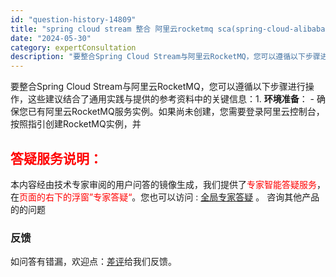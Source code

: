 ```yaml
---
id: "question-history-14809"
title: "spring cloud stream 整合 阿里云rocketmq sca(spring-cloud-alibaba)"
date: "2024-05-30"
category: expertConsultation
description: "要整合Spring Cloud Stream与阿里云RocketMQ，您可以遵循以下步骤进行操作，这些建议结合了通用实践与提供的参考资料中的关键信息：1. **环境准备**：   - 确保您已有阿里云RocketMQ服务实例。如果尚未创建，您需要登录阿里云控制台，按照指引创建RocketMQ实例，并"
---
```


要整合Spring Cloud Stream与阿里云RocketMQ，您可以遵循以下步骤进行操作，这些建议结合了通用实践与提供的参考资料中的关键信息：1. **环境准备**：   - 确保您已有阿里云RocketMQ服务实例。如果尚未创建，您需要登录阿里云控制台，按照指引创建RocketMQ实例，并
## <font color="#FF0000">答疑服务说明：</font> 

本内容经由技术专家审阅的用户问答的镜像生成，我们提供了<font color="#FF0000">专家智能答疑服务</font>，在<font color="#FF0000">页面的右下的浮窗”专家答疑“</font>。您也可以访问 : [全局专家答疑](https://opensource.alibaba.com/chatBot) 。 咨询其他产品的的问题

### 反馈
如问答有错漏，欢迎点：[差评](https://ai.nacos.io/user/feedbackByEnhancerGradePOJOID?enhancerGradePOJOId=14813)给我们反馈。
